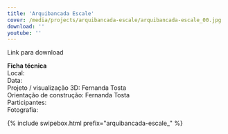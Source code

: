 ```yaml
---
title: 'Arquibancada Escale'
cover: /media/projects/arquibancada-escale/arquibancada-escale_00.jpg
download: ''
youtube: ''
---
```

Link para download

**Ficha técnica**  
Local:  
Data:  
Projeto / visualização 3D: Fernanda Tosta  
Orientação de construção: Fernanda Tosta  
Participantes:  
Fotografia:  

{% include swipebox.html prefix="arquibancada-escale_" %}
